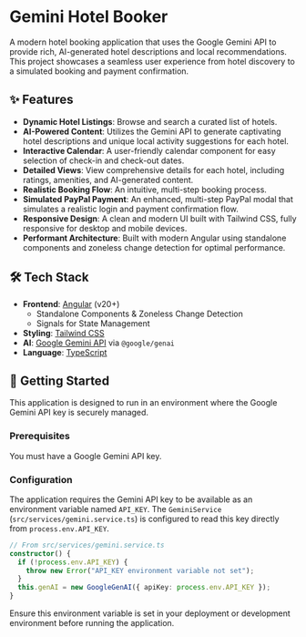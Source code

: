 # Gemini Hotel Booker

A modern hotel booking application that uses the Google Gemini API to provide rich, AI-generated hotel descriptions and local recommendations. This project showcases a seamless user experience from hotel discovery to a simulated booking and payment confirmation.

## ✨ Features

-   **Dynamic Hotel Listings**: Browse and search a curated list of hotels.
-   **AI-Powered Content**: Utilizes the Gemini API to generate captivating hotel descriptions and unique local activity suggestions for each hotel.
-   **Interactive Calendar**: A user-friendly calendar component for easy selection of check-in and check-out dates.
-   **Detailed Views**: View comprehensive details for each hotel, including ratings, amenities, and AI-generated content.
-   **Realistic Booking Flow**: An intuitive, multi-step booking process.
-   **Simulated PayPal Payment**: An enhanced, multi-step PayPal modal that simulates a realistic login and payment confirmation flow.
-   **Responsive Design**: A clean and modern UI built with Tailwind CSS, fully responsive for desktop and mobile devices.
-   **Performant Architecture**: Built with modern Angular using standalone components and zoneless change detection for optimal performance.

## 🛠️ Tech Stack

-   **Frontend**: [Angular](https://angular.dev/) (v20+)
    -   Standalone Components & Zoneless Change Detection
    -   Signals for State Management
-   **Styling**: [Tailwind CSS](https://tailwindcss.com/)
-   **AI**: [Google Gemini API](https://ai.google.dev/) via `@google/genai`
-   **Language**: [TypeScript](https://www.typescriptlang.org/)

## 🚀 Getting Started

This application is designed to run in an environment where the Google Gemini API key is securely managed.

### Prerequisites

You must have a Google Gemini API key.

### Configuration

The application requires the Gemini API key to be available as an environment variable named `API_KEY`. The `GeminiService` (`src/services/gemini.service.ts`) is configured to read this key directly from `process.env.API_KEY`.

```typescript
// From src/services/gemini.service.ts
constructor() {
  if (!process.env.API_KEY) {
    throw new Error("API_KEY environment variable not set");
  }
  this.genAI = new GoogleGenAI({ apiKey: process.env.API_KEY });
}
```

Ensure this environment variable is set in your deployment or development environment before running the application.
